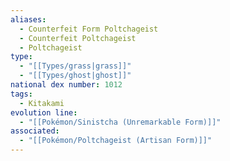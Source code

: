 ```yaml
---
aliases:
  - Counterfeit Form Poltchageist
  - Counterfeit Poltchageist
  - Poltchageist
type:
  - "[[Types/grass|grass]]"
  - "[[Types/ghost|ghost]]"
national dex number: 1012
tags:
  - Kitakami
evolution line:
  - "[[Pokémon/Sinistcha (Unremarkable Form)]]"
associated:
  - "[[Pokémon/Poltchageist (Artisan Form)]]"
---
```

